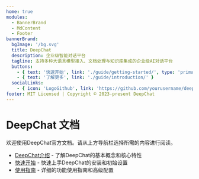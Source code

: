 ```yaml
---
home: true
modules:
  - BannerBrand
  - MdContent
  - Footer
bannerBrand:
  bgImage: '/bg.svg'
  title: DeepChat
  description: 企业级智能对话平台
  tagline: 支持多种大语言模型接入、文档处理与知识库集成的企业级AI对话平台
  buttons:
    - { text: '快速开始', link: './guide/getting-started/', type: 'primary' }
    - { text: '了解更多', link: './guide/introduction/' }
  socialLinks:
    - { icon: 'LogoGithub', link: 'https://github.com/yourusername/deepchat' }
footer: MIT Licensed | Copyright © 2023-present DeepChat
---
```


# DeepChat 文档

欢迎使用DeepChat官方文档。请从上方导航栏选择所需的内容进行阅读。

- [DeepChat介绍](/guide/introduction/) - 了解DeepChat的基本概念和核心特性
- [快速开始](/guide/getting-started/) - 快速上手DeepChat的安装和初始设置
- [使用指南](/guide/user-guide/) - 详细的功能使用指南和高级配置 